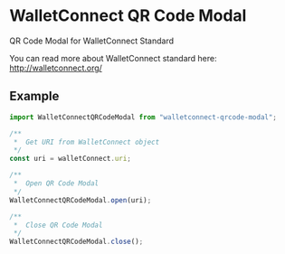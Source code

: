 # WalletConnect QR Code Modal

QR Code Modal for WalletConnect Standard

You can read more about WalletConnect standard here: http://walletconnect.org/

## Example

```js
import WalletConnectQRCodeModal from "walletconnect-qrcode-modal";

/**
 *  Get URI from WalletConnect object
 */
const uri = walletConnect.uri;

/**
 *  Open QR Code Modal
 */
WalletConnectQRCodeModal.open(uri);

/**
 *  Close QR Code Modal
 */
WalletConnectQRCodeModal.close();
```
